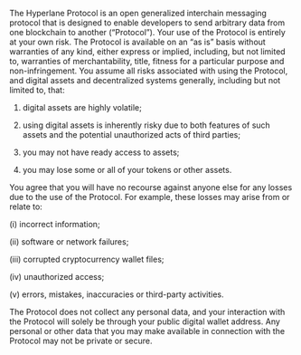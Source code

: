 The Hyperlane Protocol is an open generalized interchain messaging protocol that is designed to enable developers to send arbitrary data from one blockchain to another (“Protocol”). Your use of the Protocol is entirely at your own risk.
The Protocol is available on an “as is” basis without warranties of any kind, either express or implied, including, but not limited to, warranties of merchantability, title, fitness for a particular purpose and non-infringement.
You assume all risks associated with using the Protocol, and digital assets and decentralized systems generally, including but not limited to, that:

1. digital assets are highly volatile;

2. using digital assets is inherently risky due to both features of such assets and the potential unauthorized acts of third parties;
   
3. you may not have ready access to assets;

4. you may lose some or all of your tokens or other assets.
  
  
You agree that you will have no recourse against anyone else for any losses due to the use of the Protocol. For example, these losses may arise from or relate to:

(i) incorrect information;

(ii) software or network failures;

(iii) corrupted cryptocurrency wallet files;

(iv) unauthorized access; 

(v) errors, mistakes, inaccuracies or third-party activities.

The Protocol does not collect any personal data, and your interaction with the Protocol will solely be through your public digital wallet address. Any personal or other data that you may make available in connection with the Protocol may not be private or secure.
